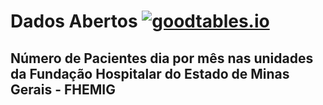 # Dados Abertos [![goodtables.io](https://goodtables.io/badge/github/fhemig/pacientes_dia.svg)](https://goodtables.io/github/fhemig/pacientes_dia)

## Número de Pacientes dia por mês nas unidades da Fundação Hospitalar do Estado de Minas Gerais - FHEMIG